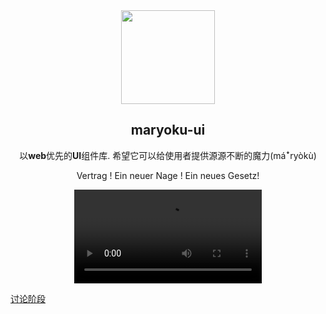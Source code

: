 <div align="center">
  <img width="150" src="https://cdn.jsdelivr.net/gh/maryoku-ui/maryoku-ui/docs/public/image/favicon.svg" />

  <h2>maryoku-ui</h2>

  <p>以<strong>web</strong>优先的<strong>UI</strong>组件库. 希望它可以给使用者提供源源不断的魔力(máꜜryòkù)</p>

  <p>Vertrag ! Ein neuer Nage !  Ein neues Gesetz!</p>

![](https://cdn.jsdelivr.net/gh/maryoku-ui/maryoku-ui/docs/public/video/background.mp4)

</div>

[讨论阶段](https://github.com/maryoku-ui/maryoku-ui/discussions/1)
